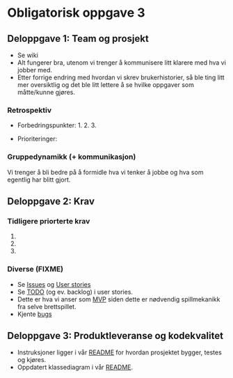 # Obligatorisk oppgave 3
## Deloppgave 1: Team og prosjekt
- Se wiki
- Alt fungerer bra, utenom vi trenger å kommunisere litt klarere med hva vi jobber med.
- Etter forrige endring med hvordan vi skrev brukerhistorier, så ble ting litt mer oversiktlig og det ble litt lettere å se hvilke oppgaver som måtte/kunne gjøres.


### Retrospektiv
- Forbedringspunkter:
    1. 
    2.
    3.

- Prioriteringer:


### Gruppedynamikk (+ kommunikasjon)
Vi trenger å bli bedre på å formidle hva vi tenker å jobbe og hva som egentlig har blitt gjort.


## Deloppgave 2: Krav
### Tidligere priorterte krav
1. 
2. 
3. 

### Diverse (FIXME)
- Se [Issues](https://github.com/inf112-v20/crawling-crow/issues) og [User stories](https://github.com/inf112-v20/crawling-crow/projects/2)
- Se [TODO](https://github.com/inf112-v20/crawling-crow/projects/2#column-7901313) (og ev. backlog) i user stories.
- Dette er hva vi anser som [MVP](/../../wiki/Spillkrav) siden dette er nødvendig spillmekanikk fra selve brettspillet.
- Kjente [bugs](../README.md#known-bugs)


## Deloppgave 3: Produktleveranse og kodekvalitet
-   Instruksjoner ligger i vår [README](../README.md#how-to-run) for hvordan prosjektet bygger, testes og kjøres.
-   Oppdatert klassediagram i vår  [README](../README.md#class-diagram).